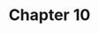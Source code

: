 ---
layout: chapterlist10
title: Chapter 10
number: 10
pdfchl: ch10
pdfpq: ch10practice
pdfpq2: ch10practice2
---